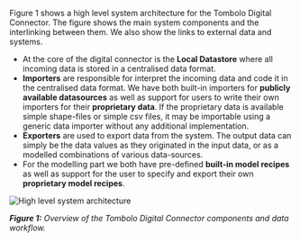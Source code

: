 Figure 1 shows a high level system architecture for the Tombolo Digital Connector. The figure shows the main system components and the interlinking between them. We also show the links to external data and systems.

* At the core of the digital connector is the **Local Datastore** where all incoming data is stored in a centralised data format. 
* **Importers** are responsible for interpret the incoming data and code it in the centralised data format. We have both built-in importers for **publicly available datasources** as well as support for users to write their own importers for their **proprietary data**. If the proprietary data is available simple shape-files or simple csv files, it may be importable using a generic data importer without any additional implementation.
* **Exporters** are used to export data from the system. The output data can simply be the data values as they originated in the input data, or as a modelled combinations of various data-sources.
* For the modelling part we both have pre-defined **built-in model recipes** as well as support for the user to specify and export their own **proprietary model recipes**.

![High level system architecture](https://user-images.githubusercontent.com/14051876/33561208-f87e3b5e-d909-11e7-8309-a6a7edd0e941.png)

___Figure 1:___ _Overview of the Tombolo Digital Connector components and data workflow._